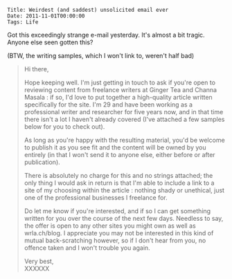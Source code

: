     Title: Weirdest (and saddest) unsolicited email ever
    Date: 2011-11-01T00:00:00
    Tags: Life

Got this exceedingly strange e-mail yesterday. It's almost a bit tragic. Anyone else seen gotten this?

(BTW, the writing samples, which I won't link to, weren't half bad)

> Hi there,
>
> Hope keeping well. I'm just getting in touch to ask if you're open to reviewing content from freelance writers at Ginger Tea and Channa Masala : if so, I'd love to put together a high-quality article written specifically for the site. I'm 29 and have been working as a professional writer and researcher for five years now, and in that time there isn't a lot I haven't already covered (I've attached a few samples below for you to check out).
>
> As long as you're happy with the resulting material, you'd be welcome to publish it as you see fit and the content will be owned by you entirely (in that I won't send it to anyone else, either before or after publication).
>
> There is absolutely no charge for this and no strings attached; the only thing I would ask in return is that I'm able to include a link to a site of my choosing within the article : nothing shady or unethical, just one of the professional businesses I freelance for.
>
> Do let me know if you're interested, and if so I can get something written for you over the course of the next few days. Needless to say, the offer is open to any other sites you might own as well as wrla.ch/blog. I appreciate you may not be interested in this kind of mutual back-scratching however, so if I don't hear from you, no offence taken and I won't trouble you again.
>
> Very best,  
> XXXXXX
